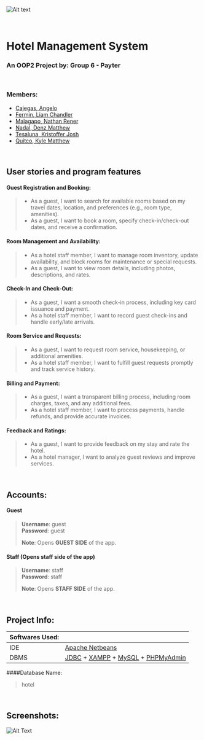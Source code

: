 ![Alt text](https://i.imgur.com/RONDHBo.png "Hotel Logo")

<br>

<h1 align="left">Hotel Management System</h1>
<h3 align="left">An OOP2 Project by: <b>Group 6 - Payter</b></h3>

<br>

<h3 align="left">Members:</h3>


 - [Cajegas, Angelo](https://github.com/acajegas62) <br>
 - [Fermin, Liam Chandler](https://github.com/LiamFermin) <br>
 - [Malagapo, Nathan Rener](https://github.com/sytrusz) <br>
 - [Nadal, Denz Matthew](https://github.com/Denznadal) <br>
 - [Tesaluna, Kristoffer Josh](https://github.com/opsnight) <br>
 - [Quitco, Kyle Matthew](https://github.com/kingkuys2123) <br>

<br>

## User stories and program features 
#### Guest Registration and Booking: 	
 > - As a guest, I want to search for available rooms based on my travel dates, location, and preferences (e.g., room type, amenities).
 > - As a guest, I want to book a room, specify check-in/check-out dates, and receive a confirmation.
#### Room Management and Availability: 	
 > - As a hotel staff member, I want to manage room inventory, update availability, and block rooms for maintenance or special requests.
 > - As a guest, I want to view room details, including photos, descriptions, and rates.
#### Check-In and Check-Out: 	
 > - As a guest, I want a smooth check-in process, including key card issuance and payment.
 > - As a hotel staff member, I want to record guest check-ins and handle early/late arrivals.
#### Room Service and Requests: 	
 > - As a guest, I want to request room service, housekeeping, or additional amenities.
 > - As a hotel staff member, I want to fulfill guest requests promptly and track service history.
#### Billing and Payment: 	
 > - As a guest, I want a transparent billing process, including room charges, taxes, and any additional fees.
 > - As a hotel staff member, I want to process payments, handle refunds, and provide accurate invoices.
#### Feedback and Ratings: 	
 > - As a guest, I want to provide feedback on my stay and rate the hotel.
 > - As a hotel manager, I want to analyze guest reviews and improve services.

<br> 

## Accounts:

#### Guest 
> **Username**: guest <br>
> **Password**: guest
>
> **Note**: Opens **GUEST SIDE** of the app.

#### Staff (Opens staff side of the app)
> **Username**: staff <br>
> **Password**: staff
>
> **Note**: Opens **STAFF SIDE** of the app.

<br>

## Project Info:

| Softwares Used: ||
| ------ | ------ |
| IDE | [Apache Netbeans](https://netbeans.apache.org/front/main/) |
| DBMS | [JDBC](https://docs.oracle.com/javase/8/docs/technotes/guides/jdbc/) + [XAMPP](https://www.apachefriends.org/) + [MySQL](https://www.mysql.com/) + [PHPMyAdmin](https://www.phpmyadmin.net/)|

####Database Name:
> hotel

<br>

## Screenshots:

![Alt Text](https://i.imgur.com/IChmNtw.png "Screenshots")
